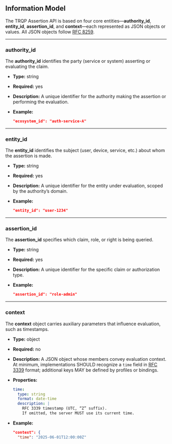 ## Information Model 

The TRQP Assertion API is based on four core entities—**authority\_id**,
**entity\_id**, **assertion\_id**, and **context**—each represented as JSON
objects or values.  All JSON objects follow [RFC 8259]({{RFC8259}}).

---

### authority\_id 

The **authority\_id** identifies the party (service or system) asserting or evaluating the claim.

* **Type:** string
* **Required:** yes
* **Description:**
  A unique identifier for the authority making the assertion or performing the evaluation.
* **Example:**

  ```json
  "ecosystem_id": "auth-service-A"
  ```

---

### entity\_id 

The **entity\_id** identifies the subject (user, device, service, etc.) about whom the assertion is made.

* **Type:** string
* **Required:** yes
* **Description:**
  A unique identifier for the entity under evaluation, scoped by the authority’s domain.
* **Example:**

  ```json
  "entity_id": "user-1234"
  ```

---

### assertion\_id 

The **assertion\_id** specifies which claim, role, or right is being queried.

* **Type:** string
* **Required:** yes
* **Description:**
  A unique identifier for the specific claim or authorization type.
* **Example:**

  ```json
  "assertion_id": "role-admin"
  ```

---

### context 

The **context** object carries auxiliary parameters that influence evaluation, such as timestamps.

* **Type:** object
* **Required:** no
* **Description:**
  A JSON object whose members convey evaluation context.  At minimum, implementations SHOULD recognize a `time` field in [RFC 3339]({{RFC3339}}) format; additional keys MAY be defined by profiles or bindings.
* **Properties:**

  ```yaml
  time:
    type: string
    format: date-time
    description: |
      RFC 3339 timestamp (UTC, “Z” suffix).  
      If omitted, the server MUST use its current time.
  ```
* **Example:**

  ```json
  "context": {
    "time": "2025-06-01T12:00:00Z"

